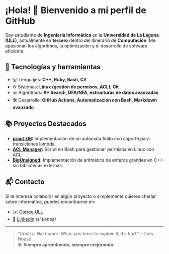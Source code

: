 # ¡Hola! 👋 Bienvenido a mi perfil de GitHub

Soy estudiante de **Ingeniería Informática** en la **Universidad de La Laguna (ULL)**, actualmente en **tercero** dentro del itinerario de **Computación**. Me apasionan los algoritmos, la optimización y el desarrollo de software eficiente.

## 🚀 Tecnologías y herramientas
- 💻 Lenguajes: **C++, Ruby, Bash, C#**
- ⚙️ Sistemas: **Linux (gestión de permisos, ACL), Git**
- 📊 Algoritmos: **A\* Search, DFA/NFA, estructuras de datos avanzadas**
- 🛠️ Desarrollo: **GitHub Actions, Automatización con Bash, Markdown avanzado**

## 📚 Proyectos Destacados
- **[pract-06](https://github.com/tu_usuario/pract-06):** Implementación de un autómata finito con soporte para transiciones lambda.
- **[ACL Manager](https://github.com/tu_usuario/acl-manager):** Script en Bash para gestionar permisos en Linux con ACL.
- **[BigUnsigned](https://github.com/tu_usuario/bigunsigned):** Implementación de aritmética de enteros grandes en C++ sin bibliotecas externas.

## 📬 Contacto
Si te interesa colaborar en algún proyecto o simplemente quieres charlar sobre informática, puedes encontrarme en:
- ✉️ [Correo ULL](mailto:tu-email@ull.edu.es)
- 🔗 [LinkedIn](https://www.linkedin.com/in/tu-perfil) _(si tienes)_

---

> *"Code is like humor. When you have to explain it, it’s bad."* – Cory House  
🛠️ **Siempre aprendiendo, siempre mejorando.**  

